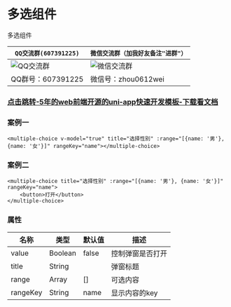 # 多选组件

多选组件

| `QQ交流群(607391225)`         | `微信交流群（加我好友备注"进群"）`                  |
| ----------------------------|--------------------------- |
|![QQ交流群](http://qn.kemean.cn//upload/202004/14/15868301778472k7oubi6.png)|![微信交流群](https://qn.kemean.cn/upload/202010/13/weiXin_group_code.jpg)|
| QQ群号：607391225 |微信号：zhou0612wei|

### [点击跳转-5年的web前端开源的uni-app快速开发模板-下载看文档](https://ext.dcloud.net.cn/plugin?id=2009)

### 案例一
```
<multiple-choice v-model="true" title="选择性别" :range="[{name: '男'}, {name: '女'}]" rangeKey="name"></multiple-choice>
```
### 案例二
```
<multiple-choice title="选择性别" :range="[{name: '男'}, {name: '女'}]" rangeKey="name">
	<button>打开</button>
</multiple-choice>
```

### 属性
| 名称                        | 类型          | 默认值          | 描述                                               |
| ----------------------------|--------------- | ------------- | ---------------------------------------------------|
| value                     | Boolean       | false     	| 控制弹窗是否打开 |
| title                     | String         |           | 弹窗标题|
| range                      | Array        | []          | 可选内容                |
| rangeKey                  | String       | name          | 显示内容的key|